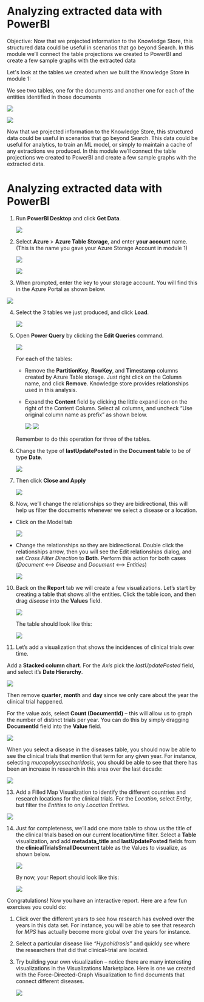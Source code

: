 # Analyzing extracted data with PowerBI
Objective: Now that we projected information to the Knowledge Store, this structured data could be useful in scenarios that go beyond Search. In this module we’ll connect the table projections we created to PowerBI and create a few sample graphs with the extracted data

Let's look at the tables we created when we built the Knowledge Store in module 1:

We see two tables, one for the documents and another one for each of the entities identified in those documents 

![](images/kstable.png)


![](images/kstable2.png)

Now that we projected information to the Knowledge Store, this structured data could be useful in scenarios that go beyond Search.  This data could be useful for analytics, to train an ML model, or simply to maintain a cache of any extractions we produced. In this module we’ll connect the table projections we created to PowerBI and create a few sample graphs with the extracted data.

# Analyzing extracted data with PowerBI

1.	Run **PowerBI Desktop** and click **Get Data**.
 
    ![](images/mod5/ks-pbi-getdata.png)
 
2.	Select **Azure** > **Azure Table Storage**, and enter **your account** name.  (This is the name you gave your Azure Storage Account in module 1)
 
    ![](images/mod5/ks-pbi-getdata2.png)
 
    ![](images/mod5/ks-pbi-getdata3.png)
 
3.	When prompted, enter the key to your storage account.  You will find this in the Azure Portal as shown below.

![](images/storeacct.png)

4.	Select the 3 tables we just produced, and click **Load**.
 
    ![](images/mod5/ks-pbi-getdata4.png)
 
5.	Open **Power Query** by clicking the **Edit Queries** command.
 
    ![](images/mod5/ks-pbi-editquery1.png)
 
    For each of the tables:
    + Remove the **PartitionKey**, **RowKey**, and **Timestamp** columns created by Azure Table storage. Just right click on the Column name, and click **Remove**.  Knowledge store provides relationships used in this analysis.       

    + Expand the **Content** field by clicking the little expand icon on the right of the Content Column.  Select all columns, and uncheck “Use original column name as prefix” as shown below.
 
        ![](images/mod5/ks-pbi-editquery2.png)
        ![](images/mod5/ks-pbi-editquery3.png)

    Remember to do this operation for three of the tables.  
 
7.	Change the type of **lastUpdatePosted** in the **Document table** to be of type **Date**.
 
    ![](images/mod5/ks-pbi-editquery4.png)

8.	Then click **Close and Apply**
 
    ![](images/mod5/ks-pbi-closeandapply.png)

 
9.	Now, we’ll change the relationships so they are bidirectional, this will help us filter the documents whenever we select a disease or a location.
   
+ Click on the Model tab 

    ![](images/mod5/ks-pbi-model.png)

+ Change the relationships so they are bidirectional. Double click the relationships arrow, then you will see the Edit relationships dialog, and set *Cross Filter Direction* to **Both**. Perform this action for both cases (*Document* <--> *Disease* and *Document* <--> *Entities*)

    ![](images/mod5/ks-pbi-model2.png)

10.	Back on the **Report** tab we will create a few visualizations. Let’s start by creating a table that shows all the entities. Click the table icon, and then drag *disease* into the **Values** field. 

    ![](images/mod5/ks-pbi-visual1.png)

    The table  should look like this: 

    ![](images/mod5/ks-pbi-visual2-disease-list.png)
 
11. Let’s add a visualization that shows the incidences of clinical trials over time. 

Add a **Stacked column chart**. For the *Axis* pick the *lastUpdatePosted* field, and select it’s **Date Hierarchy**. 

![](images/mod5/ks-pbi-visual3-lastupdate-date.png)

Then remove **quarter**, **month** and **day** since we only care about the year the clinical trial happened. 

For the value axis, select **Count (DocumentId)** – this will allow us to graph the number of distinct trials per year. You can do this by simply dragging **DocumentId** field into the **Value** field. 

![](images/mod5/ks-pbi-visual4-doccount-graph.png)

When you select a disease in the diseases table, you should now be able to see the clinical trials that mention that term for any given year. For instance, selecting *mucopolyyssacharidosis*, you should be able to see that there has been an increase in research in this area over the last decade:

![](images/mod5/ks-pbi-visual4-doccount-graph-filtered.png)
 
13. Add a Filled Map Visualization to identify the different countries and research locations for the clinical trials. For the *Location*, select *Entity*, but filter the *Entities* to only *Location Entities*.

![](images/mod5/ks-pbi-visual5-filledmap-settings.png)
 
14. Just for completeness, we’ll add one more table to show us the title of the clinical trials based on our current location/time filter. Select a **Table** visualization, and add **metadata_title** and **lastUpdatePosted** fields from the **clinicalTrialsSmallDocument** table as the Values to visualize, as shown below. 
 
    ![](images/mod5/ks-pbi-visual5-filledmap-settings2.png)

    By now, your Report should look like this:

    ![](images/mod5/ks-pbi-visual5-filledmap-graph.png)

Congratulations! Now you have an interactive report. Here are a few fun exercises you could do:

1.	Click over the different years to see how research has evolved over the years in this data set. For instance, you will be able to see that research for *MPS* has actually become more global over the years for instance.

2.	Select a particular disease like *“Hypohidrosis”* and quickly see where the researchers that did that clinical-trial are located. 

3.	Try building your own visualization – notice there are many interesting visualizations in the Visualizations Marketplace.  Here is one we created with the Force-Directed-Graph Visualization to find documents that connect different diseases.
 
    ![](images/mod5/ks-pbi-visual6-directed-graph.png)






